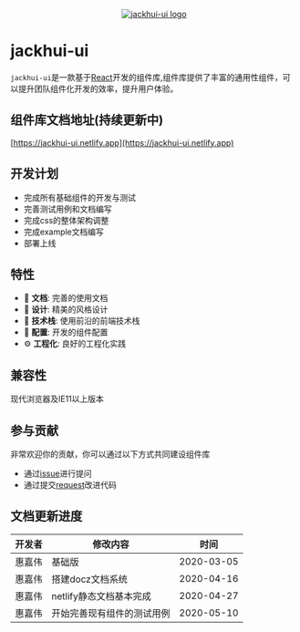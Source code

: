 <!-- 临时拿一个图标充数 -->

<p align="center"><a href="https://www.baidu.com"><img alt="jackhui-ui logo" src="https://ftp.bmp.ovh/imgs/2020/03/0de4eeb164d6fedb.jpg"/></a></p>
<p align="center"></p>

# jackhui-ui

`jackhui-ui`是一款基于[React](https://reactjs.org/)开发的组件库,组件库提供了丰富的通用性组件，可以提升团队组件化开发的效率，提升用户体验。

## 组件库文档地址(持续更新中)

[https://jackhui-ui.netlify.app](https://jackhui-ui.netlify.app)

## 开发计划

- 完成所有基础组件的开发与测试
- 完善测试用例和文档编写
- 完成css的整体架构调整
- 完成example文档编写
- 部署上线

## 特性

- :book: **文档**: 完善的使用文档
- :art: **设计**: 精美的风格设计
- :rocket: **技术栈**: 使用前沿的前端技术栈
- :gem: **配置**:  开发的组件配置
- :gear: **工程化**: 良好的工程化实践

## 兼容性
现代浏览器及IE11以上版本

## 参与贡献
非常欢迎你的贡献，你可以通过以下方式共同建设组件库

- 通过[issue](https://github.com/hellojackhui/jackhui-ui/issues)进行提问
- 通过提交[request](https://github.com/hellojackhui/jackhui-ui/pulls)改进代码

## 文档更新进度

开发者|修改内容|时间
---|----|----
惠嘉伟|基础版|2020-03-05
惠嘉伟|搭建docz文档系统|2020-04-16
惠嘉伟|netlify静态文档基本完成|2020-04-27
惠嘉伟|开始完善现有组件的测试用例|2020-05-10
